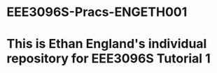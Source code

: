# EEE3096S-Pracs-ENGETH001

# This is Ethan England's individual repository for EEE3096S Tutorial 1
